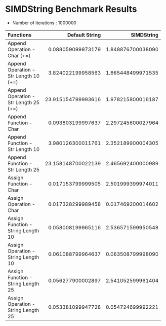 # SIMDString Benchmark Results

- Number of iterations : 1000000

| Functions                             |     Default String |        SIMDString |
| :------------------------------------ | -----------------: | ----------------: |
| Append Operation - Char (+=)          |  0.088059099973179 | 1.848876700038090 |
| Append Operation - Str Length 10 (+=) |  3.824022199958563 | 1.865448499971535 |
| Append Operation - Str Length 25 (+=) | 23.915154799993616 | 1.978215800016187 |
| Append Function - Char                |  0.093803199997637 | 2.297245600027964 |
| Append Function - Str Length 10       |  3.980126300011761 | 2.352189900004305 |
| Append Function - Str Length 25       | 23.158148700022139 | 2.465692400000989 |
| Assign Function - Char                |  0.017153799999505 | 2.501999399974011 |
| Assign Operation - Char               |  0.017328299989458 | 0.017469200014602 |
| Assign Function - String Length 10    |  0.058008199965116 | 2.536571599950548 |
| Assign Operation - String Length 10   |  0.061088799964637 | 0.063508799998090 |
| Assign Function - String Length 25    |  0.056277900002897 | 2.541052599961404 |
| Assign Operation - String Length 25   |  0.053381099947728 | 0.054724699992221 |
